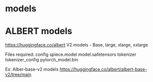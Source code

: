 # models


# ALBERT models
https://huggingface.co/albert 
V2 models - Base, large, xlarge, xxlarge


Files required:
  config
  spiece.model
  model.safetensors
  tokenizer
  tokenizer_config
  pytorch_model.bin


Ex:
Alber-base-v2 models
https://huggingface.co/albert/albert-base-v2/tree/main
